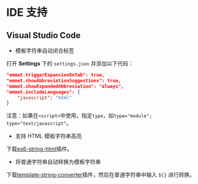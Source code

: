 # IDE 支持

## Visual Studio Code

- 模板字符串自动闭合标签

打开 **Settings** 下的 `settings.json` 并添加以下代码：

```json
"emmet.triggerExpansionOnTab": true,
"emmet.showAbbreviationSuggestions": true,
"emmet.showExpandedAbbreviation": "always",
"emmet.includeLanguages": {
    "javascript": "html"
}
```

注意：如果在`<script>`中使用，指定`type`，如`type="module"; type="text/javascript"`。

- 支持 HTML 模板字符串高亮

下载[es6-string-html](https://marketplace.visualstudio.com/items?itemName=Tobermory.es6-string-html)插件。

- 将普通字符串自动转换为模板字符串

下载[template-string-converter](https://marketplace.visualstudio.com/items?itemName=meganrogge.template-string-converter)插件，然后在普通字符串中输入 `${}` 进行转换。